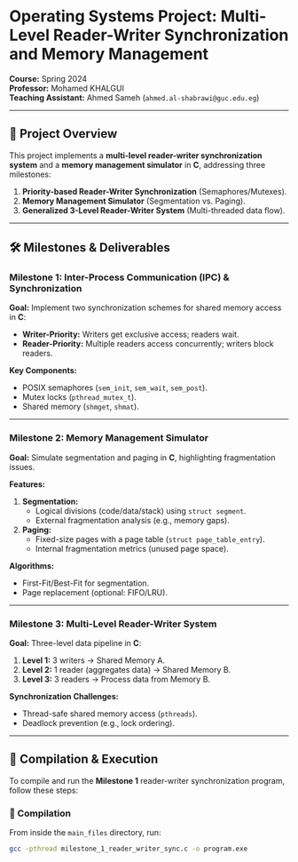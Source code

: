 # Operating Systems Project: Multi-Level Reader-Writer Synchronization and Memory Management  
**Course:** Spring 2024  
**Professor:** Mohamed KHALGUI  
**Teaching Assistant:** Ahmed Sameh (`ahmed.al-shabrawi@guc.edu.eg`)  

---

## 📌 Project Overview  
This project implements a **multi-level reader-writer synchronization system** and a **memory management simulator** in **C**, addressing three milestones:  
1. **Priority-based Reader-Writer Synchronization** (Semaphores/Mutexes).  
2. **Memory Management Simulator** (Segmentation vs. Paging).  
3. **Generalized 3-Level Reader-Writer System** (Multi-threaded data flow).  

---

## 🛠️ Milestones & Deliverables  

### **Milestone 1: Inter-Process Communication (IPC) & Synchronization**  
**Goal:** Implement two synchronization schemes for shared memory access in **C**:  
- **Writer-Priority:** Writers get exclusive access; readers wait.  
- **Reader-Priority:** Multiple readers access concurrently; writers block readers.  

**Key Components:**  
- POSIX semaphores (`sem_init`, `sem_wait`, `sem_post`).  
- Mutex locks (`pthread_mutex_t`).  
- Shared memory (`shmget`, `shmat`).  

---

### **Milestone 2: Memory Management Simulator**  
**Goal:** Simulate segmentation and paging in **C**, highlighting fragmentation issues.  

**Features:**  
1. **Segmentation:**  
   - Logical divisions (code/data/stack) using `struct segment`.  
   - External fragmentation analysis (e.g., memory gaps).  
2. **Paging:**  
   - Fixed-size pages with a page table (`struct page_table_entry`).  
   - Internal fragmentation metrics (unused page space).  

**Algorithms:**  
- First-Fit/Best-Fit for segmentation.  
- Page replacement (optional: FIFO/LRU).  

---

### **Milestone 3: Multi-Level Reader-Writer System**  
**Goal:** Three-level data pipeline in **C**:  
1. **Level 1:** 3 writers → Shared Memory A.  
2. **Level 2:** 1 reader (aggregates data) → Shared Memory B.  
3. **Level 3:** 3 readers → Process data from Memory B.  

**Synchronization Challenges:**  
- Thread-safe shared memory access (`pthreads`).  
- Deadlock prevention (e.g., lock ordering).  

---

## 🔧 Compilation & Execution

To compile and run the **Milestone 1** reader-writer synchronization program, follow these steps:

### 🔨 Compilation

From inside the `main_files` directory, run:

```bash
gcc -pthread milestone_1_reader_writer_sync.c -o program.exe
